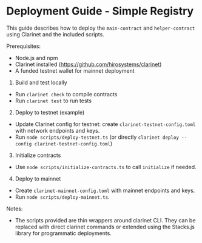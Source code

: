# Deployment Guide - Simple Registry

This guide describes how to deploy the `main-contract` and `helper-contract` using Clarinet and the included scripts.

Prerequisites:
- Node.js and npm
- Clarinet installed (https://github.com/hirosystems/clarinet)
- A funded testnet wallet for mainnet deployment

1) Build and test locally
- Run `clarinet check` to compile contracts
- Run `clarinet test` to run tests

2) Deploy to testnet (example)
- Update Clarinet config for testnet: create `clarinet-testnet-config.toml` with network endpoints and keys.
- Run `node scripts/deploy-testnet.ts` (or directly `clarinet deploy --config clarinet-testnet-config.toml`)

3) Initialize contracts
- Use `node scripts/initialize-contracts.ts` to call `initialize` if needed.

4) Deploy to mainnet
- Create `clarinet-mainnet-config.toml` with mainnet endpoints and keys.
- Run `node scripts/deploy-mainnet.ts`.

Notes:
- The scripts provided are thin wrappers around clarinet CLI. They can be replaced with direct clarinet commands or extended using the Stacks.js library for programmatic deployments.
